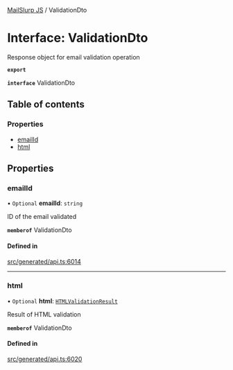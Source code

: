 [MailSlurp JS](../README.md) / ValidationDto

# Interface: ValidationDto

Response object for email validation operation

**`export`**

**`interface`** ValidationDto

## Table of contents

### Properties

- [emailId](ValidationDto.md#emailid)
- [html](ValidationDto.md#html)

## Properties

### emailId

• `Optional` **emailId**: `string`

ID of the email validated

**`memberof`** ValidationDto

#### Defined in

[src/generated/api.ts:6014](https://github.com/mailslurp/mailslurp-client/blob/1460b4d/src/generated/api.ts#L6014)

___

### html

• `Optional` **html**: [`HTMLValidationResult`](HTMLValidationResult.md)

Result of HTML validation

**`memberof`** ValidationDto

#### Defined in

[src/generated/api.ts:6020](https://github.com/mailslurp/mailslurp-client/blob/1460b4d/src/generated/api.ts#L6020)
